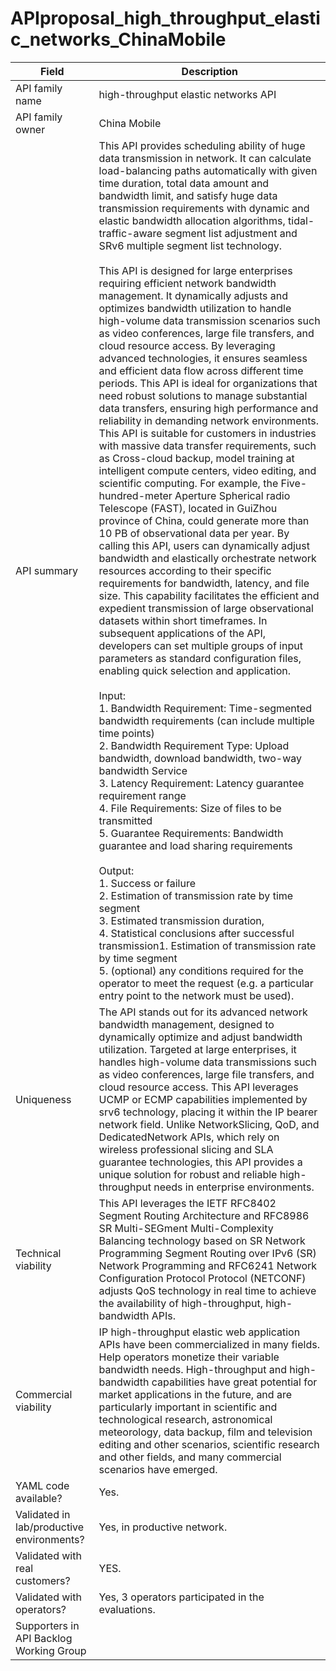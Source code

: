 # APIproposal_high_throughput_elastic_networks_ChinaMobile

| **Field** | Description |
| ---- | ----- |
| API family name | high-throughput elastic networks API |
| API family owner | China Mobile |
| API summary | This API provides scheduling ability of huge data transmission in network. It can calculate load-balancing paths automatically with given time duration, total data amount and bandwidth limit, and satisfy huge data transmission requirements with dynamic and elastic bandwidth allocation algorithms, tidal-traffic-aware segment list adjustment and SRv6 multiple segment list technology.<br /><br />This API is designed for large enterprises requiring efficient network bandwidth management. It dynamically adjusts and optimizes bandwidth utilization to handle high-volume data transmission scenarios such as video conferences, large file transfers, and cloud resource access. By leveraging advanced technologies, it ensures seamless and efficient data flow across different time periods. This API is ideal for organizations that need robust solutions to manage substantial data transfers, ensuring high performance and reliability in demanding network environments.<br/>This API is suitable for customers in industries with massive data transfer requirements, such as Cross-cloud backup, model training at intelligent compute centers, video editing, and scientific computing. For example, the Five-hundred-meter Aperture Spherical radio Telescope (FAST), located in GuiZhou province of China, could generate more than 10 PB of observational data per year. By calling this API, users can dynamically adjust bandwidth and elastically orchestrate network resources according to their specific requirements for bandwidth, latency, and file size. This capability facilitates the efficient and expedient transmission of large observational datasets within short timeframes. In subsequent applications of the API, developers can set multiple groups of input parameters as standard configuration files, enabling quick selection and application.<br /><br />Input:<br/>1. Bandwidth Requirement: Time-segmented bandwidth requirements (can include multiple time points)<br/>2. Bandwidth Requirement Type: Upload bandwidth, download bandwidth, two-way bandwidth Service<br/>3. Latency Requirement: Latency guarantee requirement range<br/>4. File Requirements: Size of files to be transmitted <br/>5. Guarantee Requirements: Bandwidth guarantee and load sharing requirements<br/><br />Output:<br/>1. Success or failure<br/>2. Estimation of transmission rate by time segment<br/>3. Estimated transmission duration,<br/>4. Statistical conclusions after successful transmission1. Estimation of transmission rate by time segment<br/>5. (optional) any conditions required for the operator to meet the request (e.g. a particular entry point to the network must be used). |
| Uniqueness |The API stands out for its advanced network bandwidth management, designed to dynamically optimize and adjust bandwidth utilization. Targeted at large enterprises, it handles high-volume data transmissions such as video conferences, large file transfers, and cloud resource access. This API leverages UCMP or ECMP capabilities implemented by srv6 technology, placing it within the IP bearer network field. Unlike NetworkSlicing, QoD, and DedicatedNetwork APIs, which rely on wireless professional slicing and SLA guarantee technologies, this API provides a unique solution for robust and reliable high-throughput needs in enterprise environments.|
| Technical viability | This API leverages the IETF RFC8402 Segment Routing Architecture and RFC8986 SR Multi-SEGment Multi-Complexity Balancing technology based on SR Network Programming Segment Routing over IPv6 (SR) Network Programming and RFC6241 Network Configuration Protocol Protocol (NETCONF) adjusts QoS technology in real time to achieve the availability of high-throughput, high-bandwidth APIs. |
| Commercial viability | IP high-throughput elastic web application APIs have been commercialized in many fields. Help operators monetize their variable bandwidth needs. High-throughput and high-bandwidth capabilities have great potential for market applications in the future, and are particularly important in scientific and technological research, astronomical meteorology, data backup, film and television editing and other scenarios, scientific research and other fields, and many commercial scenarios have emerged. |
| YAML code available? | Yes. |
| Validated in lab/productive environments? | Yes, in productive network. |
| Validated with real customers? | YES. |
| Validated with operators? | Yes, 3 operators participated in the evaluations. |
| Supporters in API Backlog Working Group |                                                              |
